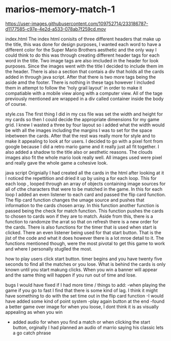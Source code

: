 # marios-memory-match-1




https://user-images.githubusercontent.com/109752714/233186787-d1177585-c97e-4e2d-a533-078ab7f259cd.mov








index.html 
The index html conisits of three different headers that make up the title, this was done for design purposes, I wanted each word to have a different color for the Super Mario Brothers aesthetic and the only way I could think to do this was through creating different header tags for each word in the title. Two image tags are also imcluded in the header for look purposes. Since the images went with the title I decided to include them im the header. There is also a section that contais a div that holds all the cards added in through java script. After that there is two more tags being the aside amd the footer. There is nothing in these tags however I included them in attempt to follow the 'holy grail layout' in order to make it compatiable with a mobile view along with a computer view. All of the tage previously mentioned are wrapped in a div called container inside the body of course. 

style.css
The first thing I did in my css file was set the width and height for my cards so then I could decide the appropriate dimensions for my game grid. I knew I wasted a three by four layout so i added what the width would be with all the images including the margins I was to set for the space inbetween the cards. After that the rest was really more for style and to make it appealing to look at for users. I decided to go with a pixel font from google because I did a retro mario game and it really just all fit together. I also added a shadow to the title also or aesthetic reasons. The clouds images also fit the whole mario look really well. All images used were pixel and really gave the whole game a cohesive look.

java script 
Orignially I had created all the cards in the html after looking at it I noticed the repettition and dried it up by using a for each loop. This for each loop , looped through an array of objects containing image sources for all of cthe characters that were to be matched in the game. In this for each loop I added an even listener to each card and passed the flip card function. The flip card function changes the umage source and pushes that information to the cards chosen array. In this function another function is passed being the check for match function. This function pushes the cards to chosen to cards won if they are to match. Aside from this, there is a function to randomze the arrat so that on refresh there is a new order for the cards.  There is also functions for the timer that is used when start is clicked. There an even listener being used for that start button. That is the jist of the code and what it does however there is a lot mroe detail to it. The functions mentioned though, were the most pivotal to get this game to work and where I personally stuglled the most.

how to play
users click start button. timer begins and you have twenty five seconds to find all the matches or you lose. What is behind the cards is only known until you start makung clicks. When you win a banner will appear and the same thing will happen if you run out of time and lose.



bugs I would have fixed if I had more time / things to add:
-when playing the game if you go to fast I find that there is some kind of lag. I think it might have something to do with the set time out in the flip card function 
-I would have added some kind of point system
-play again button at the end 
-found a better game over image for when you loose, I dont think it is as visually appealing as when you win 
- added audio for when you find a match or when clicking the start button, orginally I had planned an audio of marrio saying his classic lets a go catch phrase
